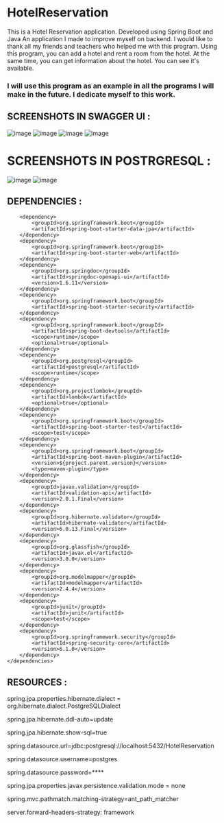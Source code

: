 # HotelReservation
This is a Hotel Reservation application. Developed using Spring Boot and Java
An application I made to improve myself on backend.
I would like to thank all my friends and teachers who helped me with this program.
Using this program, you can add a hotel and rent a room from the hotel. At the same time, you can get information about the hotel. You can see it's available.
### I will use this program as an example in all the programs I will make in the future. I dedicate myself to this work.
## SCREENSHOTS IN SWAGGER UI :
![image](https://github.com/cengarm/HotelReservation/assets/126611512/6b8c2c73-e634-4bd6-97d9-f7216fbb806b)
![image](https://github.com/cengarm/HotelReservation/assets/126611512/d47e53d0-b617-426e-9f44-ec54c0122240)
![image](https://github.com/cengarm/HotelReservation/assets/126611512/3acef979-a00d-451f-b709-cdf70b9685d6)
![image](https://github.com/cengarm/HotelReservation/assets/126611512/6387a343-5f9f-46ff-b566-3a2db753c5b5)

# SCREENSHOTS IN POSTRGRESQL : 
![image](https://github.com/cengarm/HotelReservation/assets/126611512/a723e9be-4609-4f31-8ee3-9a75e78bf980)
![image](https://github.com/cengarm/HotelReservation/assets/126611512/81b52f28-4ec8-4b7d-920e-2cc9655c2da8)

## DEPENDENCIES :

 <dependencies>
 
        <dependency>
            <groupId>org.springframework.boot</groupId>
            <artifactId>spring-boot-starter-data-jpa</artifactId>
        </dependency>
        <dependency>
            <groupId>org.springframework.boot</groupId>
            <artifactId>spring-boot-starter-web</artifactId>
        </dependency>
        <dependency>
            <groupId>org.springdoc</groupId>
            <artifactId>springdoc-openapi-ui</artifactId>
            <version>1.6.11</version>
        </dependency>
        <dependency>
            <groupId>org.springframework.boot</groupId>
            <artifactId>spring-boot-starter-security</artifactId>
        </dependency>
        <dependency>
            <groupId>org.springframework.boot</groupId>
            <artifactId>spring-boot-devtools</artifactId>
            <scope>runtime</scope>
            <optional>true</optional>
        </dependency>
        <dependency>
            <groupId>org.postgresql</groupId>
            <artifactId>postgresql</artifactId>
            <scope>runtime</scope>
        </dependency>
        <dependency>
            <groupId>org.projectlombok</groupId>
            <artifactId>lombok</artifactId>
            <optional>true</optional>
        </dependency>
        <dependency>
            <groupId>org.springframework.boot</groupId>
            <artifactId>spring-boot-starter-test</artifactId>
            <scope>test</scope>
        </dependency>
        <dependency>
            <groupId>org.springframework.boot</groupId>
            <artifactId>spring-boot-maven-plugin</artifactId>
            <version>${project.parent.version}</version>
            <type>maven-plugin</type>
        </dependency>
        <dependency>
            <groupId>javax.validation</groupId>
            <artifactId>validation-api</artifactId>
            <version>2.0.1.Final</version>
        </dependency>
        <dependency>
            <groupId>org.hibernate.validator</groupId>
            <artifactId>hibernate-validator</artifactId>
            <version>6.0.13.Final</version>
        </dependency>
        <dependency>
            <groupId>org.glassfish</groupId>
            <artifactId>javax.el</artifactId>
            <version>3.0.0</version>
        </dependency>
        <dependency>
            <groupId>org.modelmapper</groupId>
            <artifactId>modelmapper</artifactId>
            <version>2.4.4</version>
        </dependency>
        <dependency>
            <groupId>junit</groupId>
            <artifactId>junit</artifactId>
            <scope>test</scope>
        </dependency>
        <dependency>
            <groupId>org.springframework.security</groupId>
            <artifactId>spring-security-core</artifactId>
            <version>6.1.0</version>
        </dependency>
    </dependencies>
    
   ## RESOURCES :
spring.jpa.properties.hibernate.dialect = org.hibernate.dialect.PostgreSQLDialect

spring.jpa.hibernate.ddl-auto=update

spring.jpa.hibernate.show-sql=true

spring.datasource.url=jdbc:postgresql://localhost:5432/HotelReservation

spring.datasource.username=postgres

spring.datasource.password=****

spring.jpa.properties.javax.persistence.validation.mode = none

spring.mvc.pathmatch.matching-strategy=ant_path_matcher

server.forward-headers-strategy: framework
